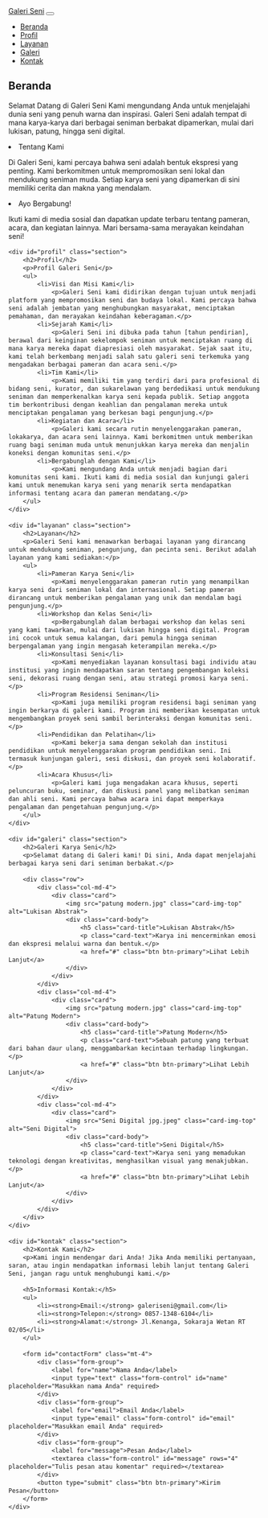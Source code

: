 <!DOCTYPE html>
<html lang="id">
<head>
    <meta charset="UTF-8">
    <meta name="viewport" content="width=device-width, initial-scale=1.0">
    <title>Galeri Seni</title>
    <link href="https://stackpath.bootstrapcdn.com/bootstrap/4.5.2/css/bootstrap.min.css" rel="stylesheet">
    <link rel="stylesheet" href="css/styles.css">
</head>
<body>

<nav class="navbar navbar-expand-lg navbar-light bg-light">
    <a class="navbar-brand" href="#">Galeri Seni</a>
    <button class="navbar-toggler" type="button" data-toggle="collapse" data-target="#navbarNav" aria-controls="navbarNav" aria-expanded="false" aria-label="Toggle navigation">
        <span class="navbar-toggler-icon"></span>
    </button>
    <div class="collapse navbar-collapse" id="navbarNav">
        <ul class="navbar-nav">
            <li class="nav-item active">
                <a class="nav-link" href="#beranda">Beranda</a>
            </li>
            <li class="nav-item">
                <a class="nav-link" href="#profil">Profil</a>
            </li>
            <li class="nav-item">
                <a class="nav-link" href="#layanan">Layanan</a>
            </li>
            <li class="nav-item">
                <a class="nav-link" href="#galeri">Galeri</a>
            </li>
            <li class="nav-item">
                <a class="nav-link" href="#kontak">Kontak</a>
            </li>
        </ul>
    </div>
</nav>

<div class="container mt-5">
    <div id="beranda" class="section">
        <h2>Beranda</h2>
        <p>Selamat Datang di Galeri Seni Kami mengundang Anda untuk menjelajahi dunia seni yang penuh warna dan inspirasi. Galeri Seni adalah tempat di mana karya-karya dari berbagai seniman berbakat dipamerkan, mulai dari lukisan, patung, hingga seni digital.</p>
        <li>Tentang Kami</li>
            <p>Di Galeri Seni, kami percaya bahwa seni adalah bentuk ekspresi yang penting. Kami berkomitmen untuk mempromosikan seni lokal dan mendukung seniman muda. Setiap karya seni yang dipamerkan di sini memiliki cerita dan makna yang mendalam.</p>
        <li>Ayo Bergabung!</li>
            <p>Ikuti kami di media sosial dan dapatkan update terbaru tentang pameran, acara, dan kegiatan lainnya. Mari bersama-sama merayakan keindahan seni!</p>
    </div>

    <div id="profil" class="section">
        <h2>Profil</h2>
        <p>Profil Galeri Seni</p>
        <ul>
            <li>Visi dan Misi Kami</li>
                <p>Galeri Seni kami didirikan dengan tujuan untuk menjadi platform yang mempromosikan seni dan budaya lokal. Kami percaya bahwa seni adalah jembatan yang menghubungkan masyarakat, menciptakan pemahaman, dan merayakan keindahan keberagaman.</p>
            <li>Sejarah Kami</li>
                <p>Galeri Seni ini dibuka pada tahun [tahun pendirian], berawal dari keinginan sekelompok seniman untuk menciptakan ruang di mana karya mereka dapat diapresiasi oleh masyarakat. Sejak saat itu, kami telah berkembang menjadi salah satu galeri seni terkemuka yang mengadakan berbagai pameran dan acara seni.</p>
            <li>Tim Kami</li>
                <p>Kami memiliki tim yang terdiri dari para profesional di bidang seni, kurator, dan sukarelawan yang berdedikasi untuk mendukung seniman dan memperkenalkan karya seni kepada publik. Setiap anggota tim berkontribusi dengan keahlian dan pengalaman mereka untuk menciptakan pengalaman yang berkesan bagi pengunjung.</p>
            <li>Kegiatan dan Acara</li>
                <p>Galeri kami secara rutin menyelenggarakan pameran, lokakarya, dan acara seni lainnya. Kami berkomitmen untuk memberikan ruang bagi seniman muda untuk menunjukkan karya mereka dan menjalin koneksi dengan komunitas seni.</p>
            <li>Bergabunglah dengan Kami</li>
                <p>Kami mengundang Anda untuk menjadi bagian dari komunitas seni kami. Ikuti kami di media sosial dan kunjungi galeri kami untuk menemukan karya seni yang menarik serta mendapatkan informasi tentang acara dan pameran mendatang.</p>
        </ul>
    </div>

    <div id="layanan" class="section">
        <h2>Layanan</h2>
        <p>Galeri Seni kami menawarkan berbagai layanan yang dirancang untuk mendukung seniman, pengunjung, dan pecinta seni. Berikut adalah layanan yang kami sediakan:</p>
        <ul>
            <li>Pameran Karya Seni</li>
                <p>Kami menyelenggarakan pameran rutin yang menampilkan karya seni dari seniman lokal dan internasional. Setiap pameran dirancang untuk memberikan pengalaman yang unik dan mendalam bagi pengunjung.</p>
            <li>Workshop dan Kelas Seni</li>
                <p>Bergabunglah dalam berbagai workshop dan kelas seni yang kami tawarkan, mulai dari lukisan hingga seni digital. Program ini cocok untuk semua kalangan, dari pemula hingga seniman berpengalaman yang ingin mengasah keterampilan mereka.</p>
            <li>Konsultasi Seni</li>
                <p>Kami menyediakan layanan konsultasi bagi individu atau institusi yang ingin mendapatkan saran tentang pengembangan koleksi seni, dekorasi ruang dengan seni, atau strategi promosi karya seni.</p>
            <li>Program Residensi Seniman</li>
                <p>Kami juga memiliki program residensi bagi seniman yang ingin berkarya di galeri kami. Program ini memberikan kesempatan untuk mengembangkan proyek seni sambil berinteraksi dengan komunitas seni.</p>
            <li>Pendidikan dan Pelatihan</li>
                <p>Kami bekerja sama dengan sekolah dan institusi pendidikan untuk menyelenggarakan program pendidikan seni. Ini termasuk kunjungan galeri, sesi diskusi, dan proyek seni kolaboratif.</p>
            <li>Acara Khusus</li>
                <p>Galeri kami juga mengadakan acara khusus, seperti peluncuran buku, seminar, dan diskusi panel yang melibatkan seniman dan ahli seni. Kami percaya bahwa acara ini dapat memperkaya pengalaman dan pengetahuan pengunjung.</p>
        </ul>
    </div>

    <div id="galeri" class="section">
        <h2>Galeri Karya Seni</h2>
        <p>Selamat datang di Galeri kami! Di sini, Anda dapat menjelajahi berbagai karya seni dari seniman berbakat.</p>
    
        <div class="row">
            <div class="col-md-4">
                <div class="card">
                    <img src="patung modern.jpg" class="card-img-top" alt="Lukisan Abstrak">
                    <div class="card-body">
                        <h5 class="card-title">Lukisan Abstrak</h5>
                        <p class="card-text">Karya ini mencerminkan emosi dan ekspresi melalui warna dan bentuk.</p>
                        <a href="#" class="btn btn-primary">Lihat Lebih Lanjut</a>
                    </div>
                </div>
            </div>
            <div class="col-md-4">
                <div class="card">
                    <img src="patung modern.jpg" class="card-img-top" alt="Patung Modern">
                    <div class="card-body">
                        <h5 class="card-title">Patung Modern</h5>
                        <p class="card-text">Sebuah patung yang terbuat dari bahan daur ulang, menggambarkan kecintaan terhadap lingkungan.</p>
                        <a href="#" class="btn btn-primary">Lihat Lebih Lanjut</a>
                    </div>
                </div>
            </div>
            <div class="col-md-4">
                <div class="card">
                    <img src="Seni Digital jpg.jpeg" class="card-img-top" alt="Seni Digital">
                    <div class="card-body">
                        <h5 class="card-title">Seni Digital</h5>
                        <p class="card-text">Karya seni yang memadukan teknologi dengan kreativitas, menghasilkan visual yang menakjubkan.</p>
                        <a href="#" class="btn btn-primary">Lihat Lebih Lanjut</a>
                    </div>
                </div>
            </div>
        </div>
    </div>    

    <div id="kontak" class="section">
        <h2>Kontak Kami</h2>
        <p>Kami ingin mendengar dari Anda! Jika Anda memiliki pertanyaan, saran, atau ingin mendapatkan informasi lebih lanjut tentang Galeri Seni, jangan ragu untuk menghubungi kami.</p>
        
        <h5>Informasi Kontak:</h5>
        <ul>
            <li><strong>Email:</strong> galeriseni@gmail.com</li>
            <li><strong>Telepon:</strong> 0857-1348-6104</li>
            <li><strong>Alamat:</strong> Jl.Kenanga, Sokaraja Wetan RT 02/05</li>
        </ul>
    
        <form id="contactForm" class="mt-4">
            <div class="form-group">
                <label for="name">Nama Anda</label>
                <input type="text" class="form-control" id="name" placeholder="Masukkan nama Anda" required>
            </div>
            <div class="form-group">
                <label for="email">Email Anda</label>
                <input type="email" class="form-control" id="email" placeholder="Masukkan email Anda" required>
            </div>
            <div class="form-group">
                <label for="message">Pesan Anda</label>
                <textarea class="form-control" id="message" rows="4" placeholder="Tulis pesan atau komentar" required></textarea>
            </div>
            <button type="submit" class="btn btn-primary">Kirim Pesan</button>
        </form>
    </div>
    
<script src="https://code.jquery.com/jquery-3.5.1.slim.min.js"></script>
<script src="https://cdn.jsdelivr.net/npm/@popperjs/core@2.9.3/dist/umd/popper.min.js"></script>
<script src="https://stackpath.bootstrapcdn.com/bootstrap/4.5.2/js/bootstrap.min.js"></script>
<script src="js/script.js"></script>
</body>
</html>
